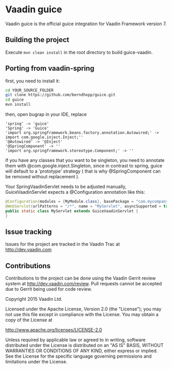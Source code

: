 Vaadin guice
======================

Vaadin guice is the official guice integration for Vaadin Framework version 7.

Building the project
----
Execute `mvn clean install` in the root directory to build guice-vaadin.

Porting from vaadin-spring
----

first, you need to install it:
```bash
cd YOUR_SOURCE_FOLDER
git clone https://github.com/berndhopp/guice.git
cd guice
mvn install
```

then, open bugrap in your IDE, replace

```
'spring' -> 'guice'
'Spring' -> 'Guice'
'import org.springframework.beans.factory.annotation.Autowired;' -> import com.google.inject.Inject;''
'@Autowired' -> '@Inject'
'@SpringComponent' -> ''
'import org.springframework.stereotype.Component;' -> ''
```

If you have any classes that you want to be singleton, you need to annotate them with @com.google.inject.Singleton, since
in contrast to spring, guice will default to a 'prototype' strategy ( that is why @SpringComponent can be removed without replacement ).

Your SpringVaadinServlet needs to be adjusted manually, GuiceVaadinServlet expects a @Configuration annotation like this:

```Java
@Configuration(modules = {MyModule.class}, basePackage = "com.mycompany")
@WebServlet(urlPatterns = "/*", name = "MyServlet", asyncSupported = true)
public static class MyServlet extends GuiceVaadinServlet {
}
```

Issue tracking
----
Issues for the project are tracked in the Vaadin Trac at http://dev.vaadin.com

Contributions
----
Contributions to the project can be done using the Vaadin Gerrit review system at http://dev.vaadin.com/review. Pull requests cannot be accepted due to Gerrit being used for code review.


Copyright 2015 Vaadin Ltd.

Licensed under the Apache License, Version 2.0 (the "License"); you may not
use this file except in compliance with the License. You may obtain a copy of
the License at

http://www.apache.org/licenses/LICENSE-2.0
 
Unless required by applicable law or agreed to in writing, software
distributed under the License is distributed on an "AS IS" BASIS, WITHOUT
WARRANTIES OR CONDITIONS OF ANY KIND, either express or implied. See the
License for the specific language governing permissions and limitations under
the License.
